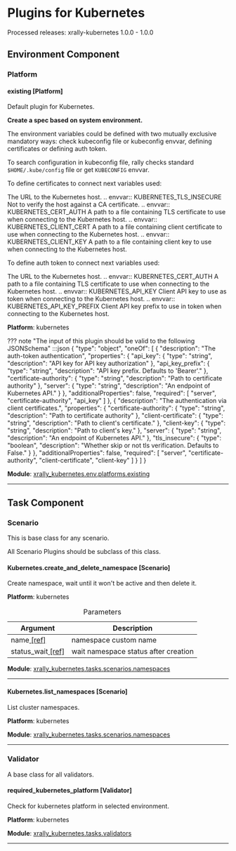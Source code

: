 # Plugins for Kubernetes

Processed releases: xrally-kubernetes 1.0.0 - 1.0.0

## Environment Component

### Platform

#### existing [Platform]

Default plugin for Kubernetes.

**Create a spec based on system environment.**

The environment variables could be defined with two mutually exclusive
mandatory ways: check kubeconfig file or kubeconfig envvar, defining
certificates or defining auth token.

To search configuration in kubeconfig file, rally checks standard
`$HOME/.kube/config` file or get `KUBECONFIG` envvar.

To define certificates to connect next variables used:

The URL to the Kubernetes host.
.. envvar:: KUBERNETES_TLS_INSECURE
Not to verify the host against a CA certificate.
.. envvar:: KUBERNETES_CERT_AUTH
A path to a file containing TLS certificate to use when
connecting to the Kubernetes host.
.. envvar:: KUBERNETES_CLIENT_CERT
A path to a file containing client certificate to use when
connecting to the Kubernetes host.
.. envvar:: KUBERNETES_CLIENT_KEY
A path to a file containing client key to use when connecting to
the Kubernetes host.

To define auth token to connect next variables used:

The URL to the Kubernetes host.
.. envvar:: KUBERNETES_CERT_AUTH
A path to a file containing TLS certificate to use when
connecting to the Kubernetes host.
.. envvar:: KUBERNETES_API_KEY
Client API key to use as token when connecting to the Kubernetes
host.
.. envvar:: KUBERNETES_API_KEY_PREFIX
Client API key prefix to use in token when connecting to the
Kubernetes host.

__Platform__: kubernetes

??? note "The input of this plugin should be valid to the following JSONSchema"
        :::json
        {
            "type": "object", 
            "oneOf": [
                {
                    "description": "The auth-token authentication", 
                    "properties": {
                        "api_key": {
                            "type": "string", 
                            "description": "API key for API key authorization"
                        }, 
                        "api_key_prefix": {
                            "type": "string", 
                            "description": "API key prefix. Defaults to 'Bearer'."
                        }, 
                        "certificate-authority": {
                            "type": "string", 
                            "description": "Path to certificate authority"
                        }, 
                        "server": {
                            "type": "string", 
                            "description": "An endpoint of Kubernetes API."
                        }
                    }, 
                    "additionalProperties": false, 
                    "required": [
                        "server", 
                        "certificate-authority", 
                        "api_key"
                    ]
                }, 
                {
                    "description": "The authentication via client certificates.", 
                    "properties": {
                        "certificate-authority": {
                            "type": "string", 
                            "description": "Path to certificate authority"
                        }, 
                        "client-certificate": {
                            "type": "string", 
                            "description": "Path to client's certificate."
                        }, 
                        "client-key": {
                            "type": "string", 
                            "description": "Path to client's key."
                        }, 
                        "server": {
                            "type": "string", 
                            "description": "An endpoint of Kubernetes API."
                        }, 
                        "tls_insecure": {
                            "type": "boolean", 
                            "description": "Whether skip or not tls verification. Defaults to False."
                        }
                    }, 
                    "additionalProperties": false, 
                    "required": [
                        "server", 
                        "certificate-authority", 
                        "client-certificate", 
                        "client-key"
                    ]
                }
            ]
        }

__Module__: [xrally_kubernetes.env.platforms.existing](https://github.com/xrally/xrally-kubernetes/blob/master/xrally_kubernetes/env/platforms/existing.py)

<hr />

## Task Component

### Scenario

This is base class for any scenario.

All Scenario Plugins should be subclass of this class.

#### Kubernetes.create_and_delete_namespace [Scenario]

Create namespace, wait until it won't be active and then delete it.

__Platform__: kubernetes

<table>
  <caption>Parameters</caption>
  <thead>
    <tr>
      <th>Argument</th>
      <th>Description</th>
    </tr>
  </thead>
  <tbody>
    <tr>
      <td style="white-space: nowrap">
        <a name="ScenarioKubernetescreate-and-delete-namespace-name"></a>name<a href="#ScenarioKubernetescreate-and-delete-namespace-name"> [ref]</a>
      </td>
      <td>namespace custom name
</td>
    </tr>
    <tr>
      <td style="white-space: nowrap">
        <a name="ScenarioKubernetescreate-and-delete-namespace-status-wait"></a>status_wait<a href="#ScenarioKubernetescreate-and-delete-namespace-status-wait"> [ref]</a>
      </td>
      <td>wait namespace status after creation</td>
    </tr>
  </tbody>
</table>


__Module__: [xrally_kubernetes.tasks.scenarios.namespaces](https://github.com/xrally/xrally-kubernetes/blob/master/xrally_kubernetes/tasks/scenarios/namespaces.py)

<hr />

#### Kubernetes.list_namespaces [Scenario]

List cluster namespaces.

__Platform__: kubernetes

__Module__: [xrally_kubernetes.tasks.scenarios.namespaces](https://github.com/xrally/xrally-kubernetes/blob/master/xrally_kubernetes/tasks/scenarios/namespaces.py)

<hr />

### Validator

A base class for all validators.

#### required_kubernetes_platform [Validator]

Check for kubernetes platform in selected environment.

__Platform__: kubernetes

__Module__: [xrally_kubernetes.tasks.validators](https://github.com/xrally/xrally-kubernetes/blob/master/xrally_kubernetes/tasks/validators.py)

<hr />